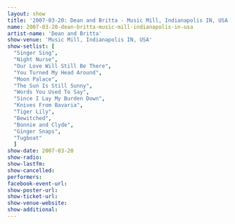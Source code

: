 ```yaml
---
layout: show
title: '2007-03-20: Dean and Britta - Music Mill, Indianapolis IN, USA'
name: 2007-03-20-dean-britta-music-mill-indianapolis-in-usa
artist-name: 'Dean and Britta'
show-venue: 'Music Mill, Indianapolis IN, USA'
show-setlist: [
  "Singer Sing",
  "Night Nurse",
  "Our Love Will Still Be There",
  "You Turned My Head Around",
  "Moon Palace",
  "The Sun Is Still Sunny",
  "Words You Used To Say",
  "Since I Lay My Burden Down",
  "Knives From Bavaria",
  "Tiger Lily",
  "Bewitched",
  "Bonnie and Clyde",
  "Ginger Snaps",
  "Tugboat"
  ]
show-date: 2007-03-20
show-radio: 
show-lastfm: 
show-cancelled: 
performers: 
facebook-event-url: 
show-poster-url: 
show-ticket-url: 
show-venue-website: 
show-additional: 
---
```


